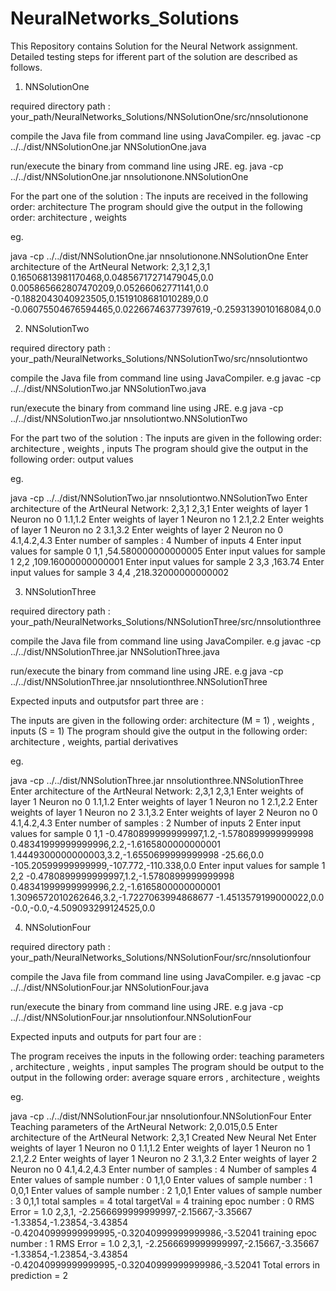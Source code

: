 # NeuralNetworks_Solutions
This Repository contains Solution for the Neural Network assignment. Detailed testing steps for ifferent part of the solution are described as follows.

1. NNSolutionOne

required directory path : your_path/NeuralNetworks_Solutions/NNSolutionOne/src/nnsolutionone

compile the Java file from command line using JavaCompiler.
eg. javac -cp ../../dist/NNSolutionOne.jar NNSolutionOne.java

run/execute the binary from command line using JRE.
eg. java -cp ../../dist/NNSolutionOne.jar nnsolutionone.NNSolutionOne

For the part one of the solution :
The inputs are received in the following order: architecture
The program should give the output in the following order: architecture , weights


eg. 

java -cp ../../dist/NNSolutionOne.jar nnsolutionone.NNSolutionOne 
Enter architecture of the ArtNeural Network: 
2,3,1
2,3,1
0.16506813981170468,0.04856717271479045,0.0
0.005865662807470209,0.05266062771141,0.0
-0.1882043040923505,0.1519108681010289,0.0
-0.06075504676594465,0.02266746377397619,-0.2593139010168084,0.0


2. NNSolutionTwo

required directory path : your_path/NeuralNetworks_Solutions/NNSolutionTwo/src/nnsolutiontwo

compile the Java file from command line using JavaCompiler.
e.g javac -cp ../../dist/NNSolutionTwo.jar NNSolutionTwo.java


run/execute the binary from command line using JRE.
e.g java -cp ../../dist/NNSolutionTwo.jar nnsolutiontwo.NNSolutionTwo

For the part two of the solution :
The inputs are given in the following order: architecture , weights , inputs
The program should give the output in the following order: output values

eg.

java -cp ../../dist/NNSolutionTwo.jar nnsolutiontwo.NNSolutionTwo 
Enter architecture of the ArtNeural Network: 
2,3,1
2,3,1
Enter weights of layer 1 Neuron no 0
1.1,1.2
Enter weights of layer 1 Neuron no 1
2.1,2.2
Enter weights of layer 1 Neuron no 2
3.1,3.2
Enter weights of layer 2 Neuron no 0
4.1,4.2,4.3
Enter number of samples : 
4
 Number of inputs 4
Enter input values for sample 0
1,1
,54.580000000000005
Enter input values for sample 1
2,2
,109.16000000000001
Enter input values for sample 2
3,3
,163.74
Enter input values for sample 3
4,4
,218.32000000000002


3. NNSolutionThree

required directory path : your_path/NeuralNetworks_Solutions/NNSolutionThree/src/nnsolutionthree


compile the Java file from command line using JavaCompiler.
e.g javac -cp ../../dist/NNSolutionThree.jar NNSolutionThree.java


run/execute the binary from command line using JRE.
e.g java -cp ../../dist/NNSolutionThree.jar nnsolutionthree.NNSolutionThree


Expected inputs and outputsfor part three are :

The inputs are given in the following order: architecture (M = 1) , weights , inputs (S = 1)
The program should give the output in the following order: architecture , weights, partial derivatives

eg.

java -cp ../../dist/NNSolutionThree.jar nnsolutionthree.NNSolutionThree 
Enter architecture of the ArtNeural Network: 
2,3,1
2,3,1
Enter weights of layer 1 Neuron no 0
1.1,1.2
Enter weights of layer 1 Neuron no 1
2.1,2.2
Enter weights of layer 1 Neuron no 2
3.1,3.2
Enter weights of layer 2 Neuron no 0
4.1,4.2,4.3
Enter number of samples : 
2
 Number of inputs 2
Enter input values for sample 0
1,1
-0.4780899999999997,1.2,-1.5780899999999998
0.48341999999999996,2.2,-1.6165800000000001
1.4449300000000003,3.2,-1.6550699999999998
-25.66,0.0
-105.20599999999999,-107.772,-110.338,0.0
Enter input values for sample 1
2,2
-0.4780899999999997,1.2,-1.5780899999999998
0.48341999999999996,2.2,-1.6165800000000001
1.3096572010262646,3.2,-1.7227063994868677
-1.4513579199000022,0.0
-0.0,-0.0,-4.509093299124525,0.0






4. NNSolutionFour 


required directory path : your_path/NeuralNetworks_Solutions/NNSolutionFour/src/nnsolutionfour


compile the Java file from command line using JavaCompiler.
e.g javac -cp ../../dist/NNSolutionFour.jar NNSolutionFour.java


run/execute the binary from command line using JRE.
e.g java -cp ../../dist/NNSolutionFour.jar nnsolutionfour.NNSolutionFour

Expected inputs and outputs for part four are :

The program receives the inputs in the following order: teaching parameters , architecture , weights , input samples
The program should be output to the output in the following order: average square errors , architecture , weights

eg. 


java -cp ../../dist/NNSolutionFour.jar nnsolutionfour.NNSolutionFour
Enter Teaching parameters of the ArtNeural Network: 
2,0.015,0.5
Enter architecture of the ArtNeural Network: 
2,3,1
 Created New Neural Net
Enter weights of layer 1 Neuron no 0
1.1,1.2
Enter weights of layer 1 Neuron no 1
2.1,2.2
Enter weights of layer 1 Neuron no 2
3.1,3.2
Enter weights of layer 2 Neuron no 0
4.1,4.2,4.3
Enter number of samples : 
4
 Number of samples 4
Enter values of sample number : 0
1,1,0
Enter values of sample number : 1
0,0,1
Enter values of sample number : 2
1,0,1
Enter values of sample number : 3
0,1,1
 total samples = 4 total targetVal = 4
 training epoc number : 0
 RMS Error = 1.0
2,3,1,
-2.2566699999999997,-2.15667,-3.35667
-1.33854,-1.23854,-3.43854
-0.42040999999999995,-0.32040999999999986,-3.52041
 training epoc number : 1
 RMS Error = 1.0
2,3,1,
-2.2566699999999997,-2.15667,-3.35667
-1.33854,-1.23854,-3.43854
-0.42040999999999995,-0.32040999999999986,-3.52041
 Total errors in prediction = 2






